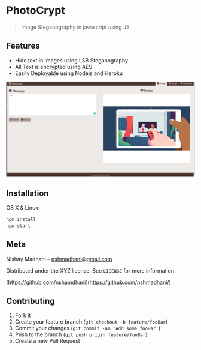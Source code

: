 # PhotoCrypt
> Image Steganography in javascript using JS



## Features

- Hide text in Images using LSB Steganography
- All Text is encrypted using AES
- Easily Deployable using Nodejs and Heroku

![Screenshot](header.png)

## Installation

OS X & Linux:

```sh
npm install 
npm start 
```



## Meta

Nishay Madhani  – nshmadhani@gmail.com

Distributed under the XYZ license. See ``LICENSE`` for more information.

[https://github.com/nshamdhani](https://github.com/nshmadhani/)

## Contributing

1. Fork it
2. Create your feature branch (`git checkout -b feature/fooBar`)
3. Commit your changes (`git commit -am 'Add some fooBar'`)
4. Push to the branch (`git push origin feature/fooBar`)
5. Create a new Pull Request

<!-- Markdown link & img dfn's -->
[npm-image]: https://img.shields.io/npm/v/datadog-metrics.svg?style=flat-square
[npm-url]: https://npmjs.org/package/datadog-metrics
[npm-downloads]: https://img.shields.io/npm/dm/datadog-metrics.svg?style=flat-square
[travis-image]: https://img.shields.io/travis/dbader/node-datadog-metrics/master.svg?style=flat-square
[travis-url]: https://travis-ci.org/dbader/node-datadog-metrics
[wiki]: https://github.com/yourname/yourproject/wiki
